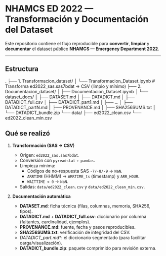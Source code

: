 # NHAMCS ED 2022 — Transformación y Documentación del Dataset

Este repositorio contiene el flujo reproducible para **convertir**, **limpiar** y **documentar** el dataset público **NHAMCS — Emergency Department 2022**.

---

## Estructura

.
├── 1. Transformacion_dataset/
│   └── Transformacion_Dataset.ipynb        # Transforma ed2022_sas.sas7bdat → CSV (limpio y mínimo)
├── 2. Documentacion_dataset/
│   ├── Documentacion_Dataset.ipynb
│   └── dataset_docs/
│       ├── DATASET.md
│       ├── DATADICT.md
│       ├── DATADICT_full.csv
│       ├── DATADICT_part1.md
│       ├── … 
│       ├── DATADICT_partN.md
│       ├── PROVENANCE.md
│       ├── SHA256SUMS.txt
│       └── DATADICT_bundle.zip
└── data/
    ├── ed2022_clean.csv
    └── ed2022_clean_min.csv



## Qué se realizó

1. **Transformación (SAS → CSV)**
   - Origen: `ed2022_sas.sas7bdat`.
   - Conversión con `pyreadstat` + `pandas`.
   - Limpieza mínima:
     - Códigos de no-respuesta SAS `-7/-8/-9` → `NaN`.
     - `ARRTIME` (HHMM) → `ARRTIME_ts` (timestamp) y `ARR_HOUR`.
     - `WAITTIME < 0` → `NaN`.
   - Salidas: `data/ed2022_clean.csv` y `data/ed2022_clean_min.csv`.

2. **Documentación automática**
   - **DATASET.md**: ficha técnica (filas, columnas, memoria, SHA256, tipos).
   - **DATADICT.md** + **DATADICT_full.csv**: diccionario por columna (faltantes, cardinalidad, ejemplos).
   - **PROVENANCE.md**: fuente, fecha y pasos reproducibles.
   - **SHA256SUMS.txt**: verificación de integridad del CSV.
   - **DATADICT_part*.md**: el diccionario segmentado (para facilitar carga/visualización).
   - **DATADICT_bundle.zip**: paquete comprimido para revisión externa.

